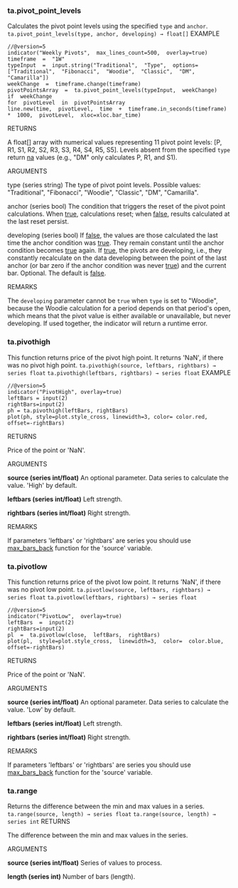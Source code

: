 
### ta.pivot_point_levels

Calculates the pivot point levels using the specified `type` and `anchor`.
`
ta.pivot_point_levels(type, anchor, developing) → float[]
`
EXAMPLE

```
//@version=5  
indicator("Weekly Pivots",  max_lines_count=500,  overlay=true)  
timeframe  =  "1W"  
typeInput  =  input.string("Traditional",  "Type",  options=["Traditional",  "Fibonacci",  "Woodie",  "Classic",  "DM",  "Camarilla"])  
weekChange  =  timeframe.change(timeframe)  
pivotPointsArray  =  ta.pivot_point_levels(typeInput,  weekChange)  
if  weekChange  
for  pivotLevel  in  pivotPointsArray  
line.new(time,  pivotLevel,  time  +  timeframe.in_seconds(timeframe)  *  1000,  pivotLevel,  xloc=xloc.bar_time)
```

RETURNS

A float[] array with numerical values representing 11 pivot point levels: [P, R1, S1, R2, S2, R3, S3, R4, S4, R5, S5]. Levels absent from the specified `type` return  [na](https://www.tradingview.com/pine-script-reference/v5/#var_na)  values (e.g., "DM" only calculates P, R1, and S1).

ARGUMENTS

type (series string) The type of pivot point levels. Possible values: "Traditional", "Fibonacci", "Woodie", "Classic", "DM", "Camarilla".

anchor (series bool) The condition that triggers the reset of the pivot point calculations. When  [true](https://www.tradingview.com/pine-script-reference/v5/#op_true), calculations reset; when  [false](https://www.tradingview.com/pine-script-reference/v5/#op_false), results calculated at the last reset persist.

developing (series bool) If  [false](https://www.tradingview.com/pine-script-reference/v5/#op_false), the values are those calculated the last time the anchor condition was  [true](https://www.tradingview.com/pine-script-reference/v5/#op_true). They remain constant until the anchor condition becomes  [true](https://www.tradingview.com/pine-script-reference/v5/#op_true)  again. If  [true](https://www.tradingview.com/pine-script-reference/v5/#op_true), the pivots are developing, i.e., they constantly recalculate on the data developing between the point of the last anchor (or bar zero if the anchor condition was never  [true](https://www.tradingview.com/pine-script-reference/v5/#op_true)) and the current bar. Optional. The default is  [false](https://www.tradingview.com/pine-script-reference/v5/#op_false).

REMARKS

The `developing` parameter cannot be `true` when `type` is set to "Woodie", because the Woodie calculation for a period depends on that period's open, which means that the pivot value is either available or unavailable, but never developing. If used together, the indicator will return a runtime error.

### ta.pivothigh

This function returns price of the pivot high point. It returns 'NaN', if there was no pivot high point.
`
ta.pivothigh(source, leftbars, rightbars) → series float
`
`
ta.pivothigh(leftbars, rightbars) → series float
`
EXAMPLE
```
//@version=5
indicator("PivotHigh", overlay=true)
leftBars = input(2)
rightBars=input(2)
ph = ta.pivothigh(leftBars, rightBars)
plot(ph, style=plot.style_cross, linewidth=3, color= color.red, offset=-rightBars)
```

RETURNS

Price of the point or 'NaN'.

ARGUMENTS

**source (series int/float)** An optional parameter. Data series to calculate the value. 'High' by default.

**leftbars (series int/float)** Left strength.

**rightbars (series int/float)** Right strength.

REMARKS

If parameters 'leftbars' or 'rightbars' are series you should use  [max_bars_back](https://www.tradingview.com/pine-script-reference/v5/#fun_max_bars_back)  function for the 'source' variable.
### ta.pivotlow

This function returns price of the pivot low point. It returns 'NaN', if there was no pivot low point.
`
ta.pivotlow(source, leftbars, rightbars) → series float
`
`
ta.pivotlow(leftbars, rightbars) → series float
`
```
//@version=5  
indicator("PivotLow",  overlay=true)  
leftBars  =  input(2)  
rightBars=input(2)  
pl  =  ta.pivotlow(close,  leftBars,  rightBars)  
plot(pl,  style=plot.style_cross,  linewidth=3,  color=  color.blue,  offset=-rightBars)
```
RETURNS

Price of the point or 'NaN'.

ARGUMENTS

**source (series int/float)** An optional parameter. Data series to calculate the value. 'Low' by default.

**leftbars (series int/float)** Left strength.

**rightbars (series int/float)** Right strength.

REMARKS

If parameters 'leftbars' or 'rightbars' are series you should use  [max_bars_back](https://www.tradingview.com/pine-script-reference/v5/#fun_max_bars_back)  function for the 'source' variable.

### ta.range

Returns the difference between the min and max values in a series.
`
ta.range(source, length) → series float
`
`
ta.range(source, length) → series int
`
RETURNS

The difference between the min and max values in the series.

ARGUMENTS

**source (series int/float)** Series of values to process.

**length (series int)** Number of bars (length).
